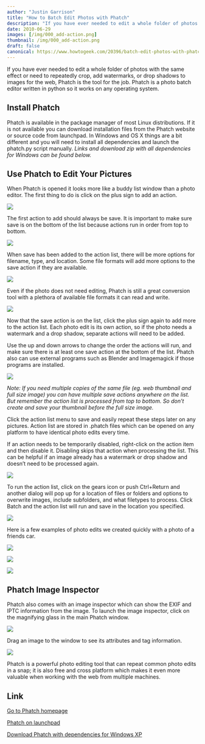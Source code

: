```yaml
---
author: "Justin Garrison"
title: "How to Batch Edit Photos with Phatch"
description: "If you have ever needed to edit a whole folder of photos with the same effect or "
date: 2010-06-29
images: [/img/000_add-action.png]
thumbnail: /img/000_add-action.png
draft: false
canonical: https://www.howtogeek.com/20396/batch-edit-photos-with-phatch/
---
```


If you have ever needed to edit a whole folder of photos with the same effect or need to repeatedly crop, add watermarks, or drop shadows to images for the web, Phatch is the tool for the job. Phatch is a photo batch editor written in python so it works on any operating system.

## Install Phatch

Phatch is available in the package manager of most Linux distributions. If it is not available you can download installation files from the Phatch website or source code from launchpad. In Windows and OS X things are a bit different and you will need to install all dependencies and launch the phatch.py script manually. _Links and download zip with all dependencies for Windows can be found below._

## Use Phatch to Edit Your Pictures

When Phatch is opened it looks more like a buddy list window than a photo editor. The first thing to do is click on the plus sign to add an action.

![](/img/000_add-action.png)

The first action to add should always be save. It is important to make sure save is on the bottom of the list because actions run in order from top to bottom.

![](/img/001_Phatch-actions.png)

When save has been added to the action list, there will be more options for filename, type, and location. Some file formats will add more options to the save action if they are available.

![](/img/002_save-action.png)

Even if the photo does not need editing, Phatch is still a great conversion tool with a plethora of available file formats it can read and write.

![](/img/003_filetypes.png)

Now that the save action is on the list, click the plus sign again to add more to the action list. Each photo edit is its own action, so if the photo needs a watermark and a drop shadow, separate actions will need to be added.

Use the up and down arrows to change the order the actions will run, and make sure there is at least one save action at the bottom of the list. Phatch also can use external programs such as Blender and Imagemagick if those programs are installed.

![](/img/004_action-list.png)

_Note: If you need multiple copies of the same file (eg. web thumbnail and full size image) you can have multiple save actions anywhere on the list. But remember the action list is processed from top to bottom. So don’t create and save your thumbnail before the full size image._

Click the action list menu to save and easily repeat these steps later on any pictures. Action list are stored in .phatch files which can be opened on any platform to have identical photo edits every time.

If an action needs to be temporarily disabled, right-click on the action item and then disable it. Disabling skips that action when processing the list. This can be helpful if an image already has a watermark or drop shadow and doesn’t need to be processed again.

![](/img/006_howtogeek-Phatch.png)

To run the action list, click on the gears icon or push Ctrl+Return and another dialog will pop up for a location of files or folders and options to overwrite images, include subfolders, and what filetypes to process. Click Batch and the action list will run and save in the location you specified.

![](/img/007_phatch-run.png)

Here is a few examples of photo edits we created quickly with a photo of a friends car.

![](/img/008_lotus.png)

![](/img/008_border.png)

![](/img/008_offset.png)

## Phatch Image Inspector

Phatch also comes with an image inspector which can show the EXIF and IPTC information from the image. To launch the image inspector, click on the magnifying glass in the main Phatch window.

![](/img/009_image-inspector.png)

Drag an image to the window to see its attributes and tag information.

![](/img/010_image-info.png)

Phatch is a powerful photo editing tool that can repeat common photo edits in a snap; it is also free and cross platform which makes it even more valuable when working with the web from multiple machines.

## Link

[Go to Phatch homepage](https://photobatch.wikidot.com/)

[Phatch on launchpad](https://launchpad.net/phatch)

[Download Phatch with dependencies for Windows XP](https://photobatch.wikidot.com/install)
